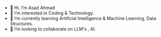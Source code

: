 - 👋 Hi, I’m Asad Ahmad
- 👀 I’m interested in Coding & Technology.
- 🌱 I’m currently learning Artificial Intelligence & Machine Learning, Data Structures.
- 💞️ I’m looking to collaborate on LLM's , AI.


<!---
moassai/moassai is a ✨ special ✨ repository because its `README.md` (this file) appears on your GitHub profile.
You can click the Preview link to take a look at your changes.
--->
